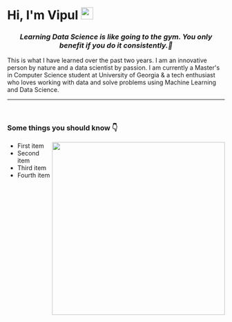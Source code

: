 <h1><strong>Hi, I'm Vipul</strong> <img src="https://raw.githubusercontent.com/syedareehaquasar/syedareehaquasar/master/gifs/Hi.gif" width="28px"></h1>

<h3 align="center"><em>Learning Data Science is like going to the gym. You only benefit if you do it consistently.💯</em></h3>

<p>This is what I have learned over the past two years. I am an innovative person by nature and a data scientist by passion. I am currently a Master's in Computer Science student at University of Georgia & a tech enthusiast who loves working with data and solve problems using Machine Learning and Data Science.</p>

<hr>
<br>

<h3>Some things you should know 👇</h3>
<img align="right" src="https://media.giphy.com/media/8DTnuPhxv0m4w/giphy.gif" width="400px">
<ul>
<li>First item</li>
<li>Second item</li>
<li>Third item</li>
<li>Fourth item</li>
</ul>
